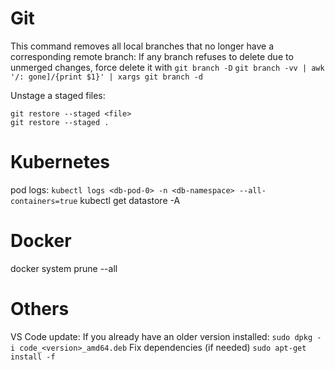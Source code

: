 # Git 
This command removes all local branches that no longer have a corresponding remote branch: If any branch refuses to delete due to unmerged changes, force delete it with `git branch -D`
`git branch -vv | awk '/: gone]/{print $1}' | xargs git branch -d`

Unstage a staged files:
```
git restore --staged <file>
git restore --staged .
```


# Kubernetes 
pod logs:
`kubectl logs <db-pod-0> -n <db-namespace> --all-containers=true`
kubectl get datastore -A


# Docker 
docker system prune --all

# Others
VS Code update: If you already have an older version installed:
`sudo dpkg -i code_<version>_amd64.deb`
Fix dependencies (if needed)
`sudo apt-get install -f`
